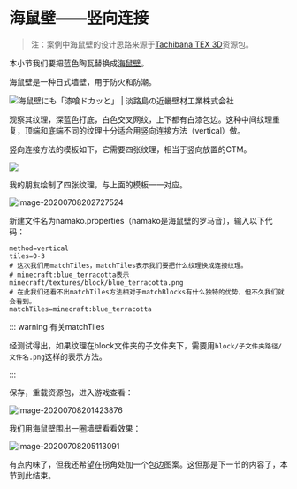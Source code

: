 # 海鼠壁——竖向连接

> 注：案例中海鼠壁的设计思路来源于[Tachibana TEX 3D](https://tachibana11111.wixsite.com/tachibana-tex-3d)资源包。

本小节我们要把蓝色陶瓦替换成[海鼠壁](https://en.wikipedia.org/wiki/Namako_wall)。

海鼠壁是一种日式墙壁，用于防火和防潮。

![海鼠壁にも「漆喰ドカッと」 | 淡路島の近畿壁材工業株式会社](https://i.loli.net/2020/07/28/cos4pzF7VXQAM2B.jpg)

观察其纹理，深蓝色打底，白色交叉网纹，上下都有白漆包边。这种中间纹理重复，顶端和底端不同的纹理十分适合用竖向连接方法（vertical）做。

竖向连接方法的模板如下，它需要四张纹理，相当于竖向放置的CTM。

![](https://i.loli.net/2020/07/28/sNu29RtjFY5rITX.png)

我的朋友绘制了四张纹理，与上面的模板一一对应。

![image-20200708202727524](https://i.loli.net/2020/07/28/BrdPbZ1lwHiRG3a.png)

新建文件名为namako.properties（namako是海鼠壁的罗马音），输入以下代码：

```properties
method=vertical
tiles=0-3
# 这次我们用matchTiles，matchTiles表示我们要把什么纹理换成连接纹理。
# minecraft:blue_terracotta表示minecraft/textures/block/blue_terracotta.png
# 在此我们还看不出matchTiles方法相对于matchBlocks有什么独特的优势，但不久我们就会看到。
matchTiles=minecraft:blue_terracotta
```

::: warning 有关matchTiles

经测试得出，如果纹理在block文件夹的子文件夹下，需要用`block/子文件夹路径/文件名.png`这样的表示方法。

:::

保存，重载资源包，进入游戏查看：

![image-20200708201423876](https://i.loli.net/2020/07/28/ES2okezL8KIjJDs.png)

我们用海鼠壁围出一圈墙壁看看效果：

![image-20200708205113091](https://i.loli.net/2020/07/28/3UPzeYABTu2ZcF6.png)

有点内味了，但我还希望在拐角处加一个包边图案。这但那是下一节的内容了，本节到此结束。
